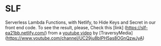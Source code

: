 # SLF
Serverless Lambda Functions, with Netlify, to Hide Keys and Secret in our front end code.
To see the result, please, Check this [link] (https://slf-ea21bb.netlify.com/)
from a [youtube video](https://www.youtube.com/watch?v=drJwMlD9Mjo) by [TraversyMedia] (https://www.youtube.com/channel/UC29ju8bIPH5as8OGnQzwJyA)
